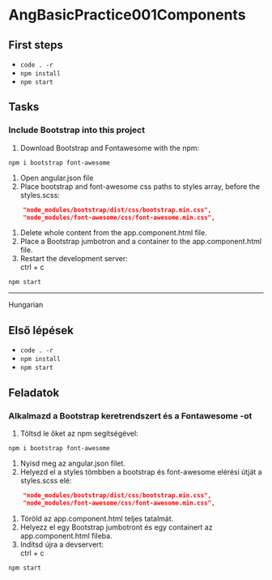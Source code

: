 # AngBasicPractice001Components

## First steps
- `code . -r`
- `npm install`
- `npm start`

## Tasks

### Include Bootstrap into this project
1. Download Bootstrap and Fontawesome with the npm:  
```shell
npm i bootstrap font-awesome
```
1. Open angular.json file
1. Place bootstrap and font-awesome css paths to styles array, before the styles.scss:  
```json
    "node_modules/bootstrap/dist/css/bootstrap.min.css",
    "node_modules/font-awesome/css/font-awesome.min.css",
```
1. Delete whole content from the app.component.html file.
1. Place a Bootstrap jumbotron and a container to the app.component.html file.
1. Restart the development server:  
ctrl + c
```shell
npm start
```

-------
Hungarian

## Első lépések
- `code . -r`
- `npm install`
- `npm start`

## Feladatok

### Alkalmazd a Bootstrap keretrendszert és a Fontawesome -ot
1. Töltsd le őket az npm segítségével:  
```shell
npm i bootstrap font-awesome
```
1. Nyisd meg az angular.json filet.
1. Helyezd el a styles tömbben a bootstrap és font-awesome elérési útját a 
styles.scss elé:
```json
    "node_modules/bootstrap/dist/css/bootstrap.min.css",
    "node_modules/font-awesome/css/font-awesome.min.css",
```
1. Töröld az app.component.html teljes tatalmát.
1. Helyezz el egy Bootstrap jumbotront és egy containert az app.component.html 
fileba.
1. Indítsd újra a devservert:  
ctrl + c
```shell
npm start
```
